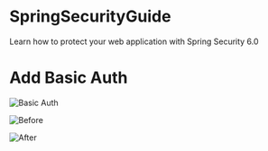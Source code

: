 # SpringSecurityGuide
Learn how to protect your web application with Spring Security 6.0

# Add Basic Auth

![Basic Auth](https://github.com/BykaWF/SpringSecurityGuide/assets/119706327/1486abc8-690c-4fb6-aaac-914fa1960a96)

![Before](https://github.com/BykaWF/SpringSecurityGuide/assets/119706327/b9b83016-50f4-4265-b1b8-743c4985fa9b)

![After](https://github.com/BykaWF/SpringSecurityGuide/assets/119706327/753b8439-08f1-45c0-8a4b-0ad90920bd73)


